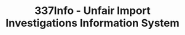 ---
layout: default
bigquery: https://console.cloud.google.com/bigquery?p=patents-public-data&d=usitc_investigations&page=dataset&project=sheets-management-319211
citation: US International Trade Commission 337Info Unfair Import Investigations Information
  System
contributors: US International Trade Comission
cost: None
description: US International Trade Commission 337Info Unfair Import Investigations
  Information System contains data on investigations done under Section 337. Section
  337 declares the infringement of certain statutory intellectual property rights
  and other forms of unfair competition in import trade to be unlawful practices.
  Most Section 337 investigations involve allegations of patent or registered trademark
  infringement.
documentation: FAQ and tutorial available on the site
last_edit: 04/05/2022, 21:49:50
location: https://pubapps2.usitc.gov/337external/
maintained_by: US International Trade Comission
schema_fields:
- dateCreated
- cafcAppeals
- actualEndDateEvidHear
- patentNumbers
- dateComplaintFiled
- finalDetViolation
- trademarkNumbers
- actualStartDateEvidHear
- gcAttorney
- markmanHearing
- respondent
- ouiiParticipation
- targetDate
- startDateMarkmanHearing
- finalDetNoViolation
- currentActiveALJ
- teoIdDueDate
- teoReliefGranted
- issueDateOtherNonFinal
- copyrightNumbers
- ouiiAttorney
- lastUpdated
- aljAssigned
- publication_number
- complainant
- invUnfairAct
- title
- finalIdOnViolationIssue
- endDateMarkmanHearing
- docketNo
- scheduledStartDateEvidHear
- htsNumbers
- scheduledEndDateEvidHear
- investigationTermDate
- patentNumber
- investigationNo
- currentStatus
- dateOfPublicationFrNotice
- id
- investigationType
- finalIdOnViolationDue
- teoIdIssueDate
- reportingRequirements
- teoProceedingInvolved
- internalRemand
shortname: unfair_import_investigations
tags:
- import
- legal
- trade
timeframe: 2008-2021 (prior to 2008 downloadable as a JSON file)
title: 337Info - Unfair Import Investigations Information System
uuid: 2721f5ec-e599-4890-9265-9706719fc71e
---